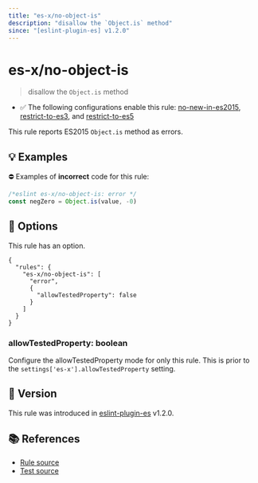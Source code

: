 ```yaml
---
title: "es-x/no-object-is"
description: "disallow the `Object.is` method"
since: "[eslint-plugin-es] v1.2.0"
---
```


# es-x/no-object-is
> disallow the `Object.is` method

- ✅ The following configurations enable this rule: [no-new-in-es2015], [restrict-to-es3], and [restrict-to-es5]

This rule reports ES2015 `Object.is` method as errors.

## 💡 Examples

⛔ Examples of **incorrect** code for this rule:

<eslint-playground type="bad">

```js
/*eslint es-x/no-object-is: error */
const negZero = Object.is(value, -0)
```

</eslint-playground>

## 🔧 Options

This rule has an option.

```jsonc
{
  "rules": {
    "es-x/no-object-is": [
      "error",
      {
        "allowTestedProperty": false
      }
    ]
  }
}
```

### allowTestedProperty: boolean

Configure the allowTestedProperty mode for only this rule.
This is prior to the `settings['es-x'].allowTestedProperty` setting.

## 🚀 Version

This rule was introduced in [eslint-plugin-es] v1.2.0.

[eslint-plugin-es]: https://github.com/mysticatea/eslint-plugin-es

## 📚 References

- [Rule source](https://github.com/eslint-community/eslint-plugin-es-x/blob/master/lib/rules/no-object-is.js)
- [Test source](https://github.com/eslint-community/eslint-plugin-es-x/blob/master/tests/lib/rules/no-object-is.js)

[no-new-in-es2015]: ../configs/index.md#no-new-in-es2015
[restrict-to-es3]: ../configs/index.md#restrict-to-es3
[restrict-to-es5]: ../configs/index.md#restrict-to-es5
